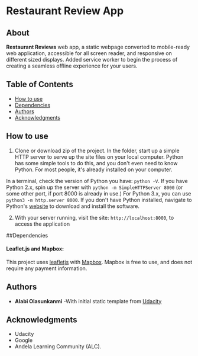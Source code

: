 # Restaurant Review App

## About

**Restaurant Reviews** web app, a static webpage converted to mobile-ready web application, accessible for all screen reader, and responsive on different sized displays. Added service worker to begin the process of creating a seamless offline experience for your users.

## Table of Contents

* [How to use](#instructions)
* [Dependencies](#dependencies)
* [Authors](#authors)
* [Acknowledgments](#acknowledgments)

## How to use

1. Clone or download zip of the project. In the folder, start up a simple HTTP server to serve up the site files on your local computer. Python has some simple tools to do this, and you don't even need to know Python. For most people, it's already installed on your computer.

In a terminal, check the version of Python you have: `python -V`. If you have Python 2.x, spin up the server with `python -m SimpleHTTPServer 8000` (or some other port, if port 8000 is already in use.) For Python 3.x, you can use `python3 -m http.server 8000`. If you don't have Python installed, navigate to Python's [website](https://www.python.org/) to download and install the software.

2. With your server running, visit the site: `http://localhost:8000`, to access the application


##Dependencies

#### Leaflet.js and Mapbox:

This project uses [leafletjs](https://leafletjs.com/) with [Mapbox](https://www.mapbox.com/). Mapbox is free to use, and does not require any payment information.

## Authors

* **Alabi Olasunkanmi**
-With initial static template from [Udacity](https://www.udacity.com/)

## Acknowledgments

* Udacity
* Google
* Andela Learning Community (ALC).






